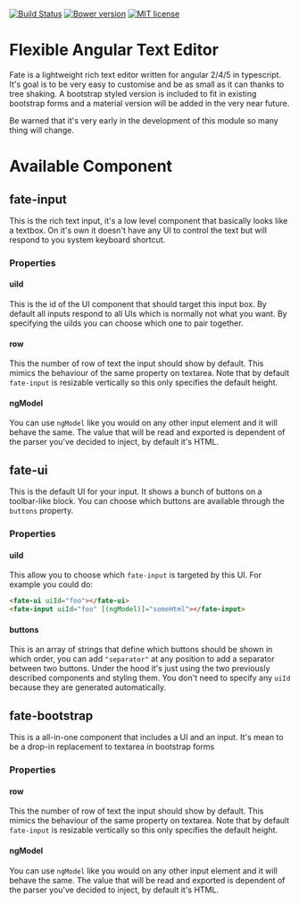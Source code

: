 [![Build Status](https://travis-ci.org/onaluf/fate.svg?branch=master)](https://travis-ci.org/onaluf/fate) [![Bower version](https://img.shields.io/npm/v/fate-editor.svg)](https://www.npmjs.com/package/fate-editor) [![MIT license](http://img.shields.io/badge/license-MIT-blue.svg)](LICENSE)

# Flexible Angular Text Editor

Fate is a lightweight rich text editor written for angular 2/4/5 in typescript. It's goal is to be very easy to customise and be as small as it can thanks to tree shaking. A bootstrap styled version is included to fit in existing bootstrap forms and a material version will be added in the very near future.

Be warned that it's very early in the development of this module so many thing will change.

# Available Component

## fate-input
This is the rich text input, it's a low level component that basically looks like a textbox. On it's own it doesn't have any UI to control the text but will respond to you system keyboard shortcut.
### Properties
#### uiId
This is the id of the UI component that should target this input box. By default all inputs respond to all UIs which is normally not what you want. By specifying the uiIds you can choose which one to pair together.
#### row
This the number of row of text the input should show by default. This mimics the behaviour of the same property on textarea. Note that by default `fate-input` is resizable vertically so this only specifies the default height.
#### ngModel
You can use `ngModel` like you would on any other input element and it will behave the same. The value that will be read and exported is dependent of the parser you've decided to inject, by default it's HTML.

## fate-ui
This is the default UI for your input. It shows a bunch of buttons on a toolbar-like block. You can choose which buttons are available through the `buttons` property.
### Properties
#### uiId
This allow you to choose which `fate-input` is targeted by this UI. For example you could do:
```html
<fate-ui uiId="foo"></fate-ui>
<fate-input uiId="foo" [(ngModel)]="someHtml"></fate-input>
```
#### buttons
This is an array of strings that define which buttons should be shown in which order, you can add `"separator"` at any position to add a separator between two buttons. Under the hood it's just using the two previously described components and styling them. You don't need to specify any `uiId` because they are generated automatically.

## fate-bootstrap
This is a all-in-one component that includes a UI and an input. It's mean to be a drop-in replacement to textarea in bootstrap forms
### Properties
#### row
This the number of row of text the input should show by default. This mimics the behaviour of the same property on textarea. Note that by default `fate-input` is resizable vertically so this only specifies the default height.
#### ngModel
You can use `ngModel` like you would on any other input element and it will behave the same. The value that will be read and exported is dependent of the parser you've decided to inject, by default it's HTML.
